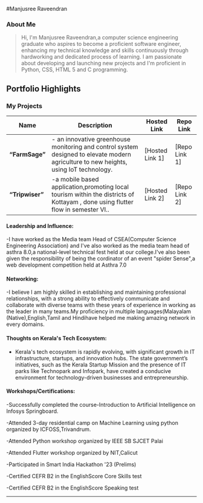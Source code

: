 #Manjusree Raveendran

### About Me

> Hi, I'm Manjusree Raveendran,a computer science engineering graduate who aspires to become a proficient software engineer, enhancing my
technical knowledge and skills continuously through hardworking and dedicated process of learning.
> I am passionate about developing and launching new projects and I'm proficient in Python, CSS, HTML 5 and C programming.


## Portfolio Highlights

### My Projects

| Name                | Description                                                               | Hosted Link                              | Repo Link                                                      |
|---------------------|---------------------------------------------------------------------------|------------------------------------------|----------------------------------------------------------------|
| **“FarmSage”**  | - an innovative greenhouse monitoring and control system designed to elevate modern agriculture to new heights, using IoT technology. | [Hosted Link 1]   | [Repo Link 1]             |
| **“Tripwiser”**  | -a mobile based application,promoting local tourism within the districts of Kottayam , done using flutter flow in semester VI..| [Hosted Link 2]    | [Repo Link 2]            |

#### Leadership and Influence:

-I have worked as the Media team Head of CSEA(Computer Science Engineering Association) and I've also worked as the media team head of asthra 8.0,a national-level technical fest held at our college.I've also been given the responsibility of being the cordinator of an event "spider Sense",a web development competition held at Asthra 7.0

#### Networking:

-I believe I am highly skilled in establishing and maintaining professional relationships, with a strong ability to effectively communicate and collaborate with diverse teams with these years of experience in working as the leader in many teams.My proficiency in multiple languages(Malayalam (Native),English,Tamil and Hindihave helped me making amazing network in every domains.


#### Thoughts on Kerala's Tech Ecosystem:

- Kerala's tech ecosystem is rapidly evolving, with significant growth in IT infrastructure, startups, and innovation hubs. The state government’s initiatives, such as the Kerala Startup Mission and the presence of IT parks like Technopark and Infopark, have created a conducive environment for technology-driven businesses and entrepreneurship.


#### Workshops/Certifications:
-Successfully completed the course-Introduction to Artificial Intelligence on Infosys Springboard.

-Attended 3-day residential camp on Machine Learning using python organized by ICFOSS,Trivandrum.

-Attended Python workshop organized by IEEE SB SJCET Palai

-Attended Flutter workshop organized by NIT,Calicut

-Participated in Smart India Hackathon '23 (Prelims)

-Certified CEFR B2 in the EnglishScore Core Skills test

-Certified CEFR B2 in the EnglishScore Speaking test






---
